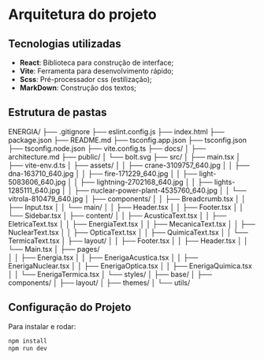 # Arquitetura do projeto

## Tecnologias utilizadas

- **React**: Biblioteca para construção de interface;
- **Vite**: Ferramenta para desenvolvimento rápido;
- **Scss**: Pré-processador css (estilização);
- **MarkDown**: Construção dos textos;



## Estrutura de pastas

ENERGIA/
├── .gitignore
├── eslint.config.js
├── index.html
├── package.json
├── README.md
├── tsconfig.app.json
├── tsconfig.json
├── tsconfig.node.json
├── vite.config.ts
├── docs/
│   ├── architecture.md
├── public/
│   └── bolt.svg
├── src/
│   ├── main.tsx
│   ├── vite-env.d.ts
│   ├── assets/
│   │   ├── crane-3109757_640.jpg
│   │   ├── dna-163710_640.jpg
│   │   ├── fire-171229_640.jpg
│   │   ├── light-5083606_640.jpg
│   │   ├── lightning-2702168_640.jpg
│   │   ├── lights-1285111_640.jpg
│   │   ├── nuclear-power-plant-4535760_640.jpg
│   │   └── vitrola-810479_640.jpg
│   ├── components/
│   │   ├── Breadcrumb.tsx
│   │   ├── Input.tsx
│   │   └── main/
│   │       ├── Header.tsx
│   │       ├── Footer.tsx
│   │       └── Sidebar.tsx
│   ├── content/
│   │   ├── AcusticaText.tsx
│   │   ├── EletricaText.tsx
│   │   ├── EnergiaText.tsx
│   │   ├── MecanicaText.tsx
│   │   ├── NuclearText.tsx 
│   │   ├── OpticaText.tsx 
│   │   ├── QuimicaText.tsx 
│   │   └── TermicaText.tsx
│   ├── layout/
│   │   ├── Footer.tsx
│   │   ├── Header.tsx
│   │   └── Main.tsx
│   ├── pages/   
│   │   ├── Energia.tsx
│   │   ├── EnerigaAcustica.tsx
│   │   ├── EnerigaNuclear.tsx 
│   │   ├── EnerigaOptica.tsx 
│   │   ├── EnerigaQuimica.tsx 
│   │   └── EnerigaTermica.tsx
│   └── styles/
│       ├── base/
│       ├── components/
│       ├── layout/
│       ├── themes/
│       └── utils/


## Configuração do Projeto

Para instalar e rodar:

```bash
npm install
npm run dev
